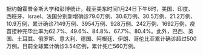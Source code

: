 据约翰霍普金斯大学和彭博统计，截至美东时间1月24日下午6时，美国、印度、西班牙、Israel、法国分别新增确诊79.0万例、30.6万例、30.5万例、21.2万例、10.9万例，累计确诊7149万例、3954万例、928万例、242万例、1692万例，疫苗接种完毕比率为62.7%、49.6%、84.8%、67.7%、80.4%。此外，巴西、英国、土耳其、俄罗斯、意大利、德国、阿根廷、伊朗、哥伦比亚累计确诊超过500万例。目前全球累计确诊3.54亿例，累计死亡560万例。